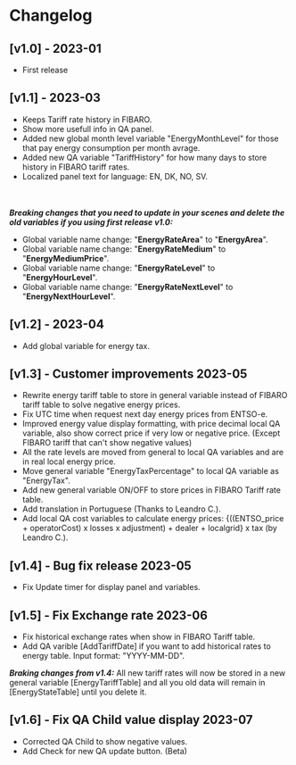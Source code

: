 # Changelog

## [v1.0] - 2023-01
- First release

## [v1.1] - 2023-03
- Keeps Tariff rate history in FIBARO.
- Show more usefull info in QA panel.
- Added new global month level variable "EnergyMonthLevel" for those that pay energy consumption per month avrage.
- Added new QA variable "TariffHistory" for how many days to store history in FIBARO tariff rates.
- Localized panel text for language: EN, DK, NO, SV.

<br></br>
<i><b>Breaking changes that you need to update in your scenes and delete the old variables if you using first release v1.0:</b></i>
- Global variable name change: "<b>EnergyRateArea</b>" to "<b>EnergyArea</b>".
- Global variable name change: "<b>EnergyRateMedium</b>" to "<b>EnergyMediumPrice</b>".
- Global variable name change: "<b>EnergyRateLevel</b>" to "<b>EnergyHourLevel</b>".
- Global variable name change: "<b>EnergyRateNextLevel</b>" to "<b>EnergyNextHourLevel</b>".

## [v1.2] - 2023-04
- Add global variable for energy tax.

## [v1.3] - Customer improvements 2023-05
- Rewrite energy tariff table to store in general variable instead of FIBARO tariff table to solve negative energy prices.
- Fix UTC time when request next day energy prices from ENTSO-e.
- Improved energy value display formatting, with price decimal local QA variable, also show correct price if very low or negative price. (Except FIBARO tariff that can't show negative values)
- All the rate levels are moved from general to local QA variables and are in real local energy price.
- Move general variable "EnergyTaxPercentage" to local QA variable as "EnergyTax".
- Add new general variable ON/OFF to store prices in FIBARO Tariff rate table.
- Add translation in Portuguese (Thanks to Leandro C.).
- Add local QA cost variables to calculate energy prices: {((ENTSO_price + operatorCost) x losses x adjustment) + dealer + localgrid} x tax (by Leandro C.).

## [v1.4] - Bug fix release 2023-05
- Fix Update timer for display panel and variables. 

## [v1.5] - Fix Exchange rate 2023-06
- Fix historical exchange rates when show in FIBARO Tariff table.
- Add QA varible [AddTariffDate] if you want to add historical rates to energy table. Input format: "YYYY-MM-DD".

<i><b>Braking changes from v1.4:</b></i>
    All new tariff rates will now be stored in a new general variable [EnergyTariffTable] and all you old data will remain in [EnergyStateTable] until you delete it.

## [v1.6] - Fix QA Child value display 2023-07
- Corrected QA Child to show negative values.
- Add Check for new QA update button. (Beta)
